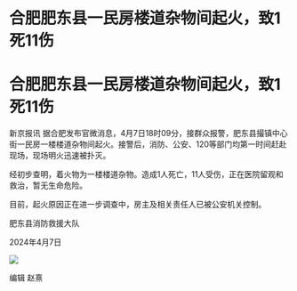 # 合肥肥东县一民房楼道杂物间起火，致1死11伤

# 合肥肥东县一民房楼道杂物间起火，致1死11伤

新京报讯
据合肥发布官微消息，4月7日18时09分，接群众报警，肥东县撮镇中心街一民房一楼楼道杂物间起火。接警后，消防、公安、120等部门均第一时间赶赴现场，现场明火迅速被扑灭。

经初步查明，着火物为一楼楼道杂物。造成1人死亡，11人受伤，正在医院留观和救治，暂无生命危险。

目前，起火原因正在进一步调查中，房主及相关责任人已被公安机关控制。

肥东县消防救援大队

2024年4月7日

![](https://inews.gtimg.com/om_bt/OFsMaioANYhhHSpKXWzJTsaNT2urJWVvR_LdF9csrBniMAA/1000)

编辑 赵熹

